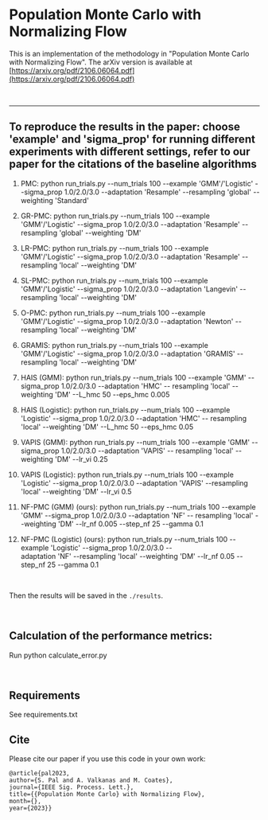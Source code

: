 # Population Monte Carlo with Normalizing Flow

This is an implementation of the methodology in "Population Monte Carlo with Normalizing Flow". The arXiv version is available at [https://arxiv.org/pdf/2106.06064.pdf](https://arxiv.org/pdf/2106.06064.pdf)

&nbsp;
&nbsp;
&nbsp;

---
## To reproduce the results in the paper: choose 'example' and 'sigma_prop' for running different experiments with different settings, refer to our paper for the citations of the baseline algorithms 

1. PMC: python run_trials.py --num_trials 100 --example 'GMM'/'Logistic' --sigma_prop 1.0/2.0/3.0 --adaptation 'Resample'
        --resampling 'global' --weighting 'Standard'
   
2. GR-PMC: python run_trials.py --num_trials 100 --example 'GMM'/'Logistic' --sigma_prop 1.0/2.0/3.0 --adaptation 'Resample' 
           --resampling 'global' --weighting 'DM'
   
3. LR-PMC: python run_trials.py --num_trials 100 --example 'GMM'/'Logistic' --sigma_prop 1.0/2.0/3.0 --adaptation 'Resample' 
           --resampling 'local' --weighting 'DM'
   
4. SL-PMC: python run_trials.py --num_trials 100 --example 'GMM'/'Logistic' --sigma_prop 1.0/2.0/3.0 --adaptation 'Langevin' 
           --resampling 'local' --weighting 'DM'
   
5. O-PMC: python run_trials.py --num_trials 100 --example 'GMM'/'Logistic' --sigma_prop 1.0/2.0/3.0 --adaptation 'Newton'
          --resampling 'local' --weighting 'DM'
   
6. GRAMIS: python run_trials.py --num_trials 100 --example 'GMM'/'Logistic' --sigma_prop 1.0/2.0/3.0 --adaptation 'GRAMIS'
           --resampling 'local' --weighting 'DM'
   
7. HAIS (GMM): python run_trials.py --num_trials 100 --example 'GMM' --sigma_prop 1.0/2.0/3.0 --adaptation 'HMC' --                        resampling 'local' --weighting 'DM' --L_hmc 50 --eps_hmc 0.005

8. HAIS (Logistic): python run_trials.py --num_trials 100 --example 'Logistic' --sigma_prop 1.0/2.0/3.0 --adaptation 'HMC' --                   resampling  'local' --weighting 'DM' --L_hmc 50 --eps_hmc 0.05

9. VAPIS (GMM): python run_trials.py --num_trials 100 --example 'GMM' --sigma_prop 1.0/2.0/3.0 --adaptation 'VAPIS' --                        resampling 'local' --weighting 'DM' --lr_vi 0.25

10. VAPIS (Logistic): python run_trials.py --num_trials 100 --example 'Logistic' --sigma_prop 1.0/2.0/3.0 --adaptation                             'VAPIS' --resampling  'local' --weighting 'DM' --lr_vi 0.5

11. NF-PMC (GMM) (ours): python run_trials.py --num_trials 100 --example 'GMM' --sigma_prop 1.0/2.0/3.0 --adaptation 'NF' --                          resampling 'local' --weighting 'DM' --lr_nf 0.005 --step_nf 25 --gamma 0.1

12. NF-PMC (Logistic) (ours): python run_trials.py --num_trials 100 --example 'Logistic' --sigma_prop 1.0/2.0/3.0 --        
                              adaptation 'NF' --resampling 'local' --weighting 'DM' --lr_nf 0.05 --step_nf 25 --gamma 0.1

&nbsp;

Then the results will be saved in the ```./results```.

&nbsp;

## Calculation of the performance metrics:

Run python calculate_error.py
   
&nbsp;
&nbsp;
&nbsp;
&nbsp;


## Requirements
See requirements.txt

## Cite

Please cite our paper if you use this code in your own work:

```
@article{pal2023, 
author={S. Pal and A. Valkanas and M. Coates}, 
journal={IEEE Sig. Process. Lett.}, 
title={{Population Monte Carlo} with Normalizing Flow},
month={},
year={2023}}
```
